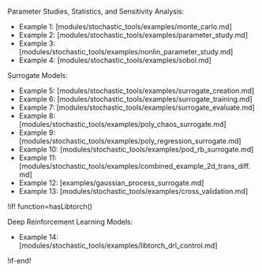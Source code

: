 Parameter Studies, Statistics, and Sensitivity Analysis:

- Example 1: [modules/stochastic_tools/examples/monte_carlo.md]
- Example 2: [modules/stochastic_tools/examples/parameter_study.md]
- Example 3: [modules/stochastic_tools/examples/nonlin_parameter_study.md]
- Example 4: [modules/stochastic_tools/examples/sobol.md]

Surrogate Models:

- Example 5: [modules/stochastic_tools/examples/surrogate_creation.md]
- Example 6: [modules/stochastic_tools/examples/surrogate_training.md]
- Example 7: [modules/stochastic_tools/examples/surrogate_evaluate.md]
- Example 8: [modules/stochastic_tools/examples/poly_chaos_surrogate.md]
- Example 9: [modules/stochastic_tools/examples/poly_regression_surrogate.md]
- Example 10: [modules/stochastic_tools/examples/pod_rb_surrogate.md]
- Example 11: [modules/stochastic_tools/examples/combined_example_2d_trans_diff.md]
- Example 12: [examples/gaussian_process_surrogate.md]
- Example 13: [modules/stochastic_tools/examples/cross_validation.md]

!if! function=hasLibtorch()

Deep Reinforcement Learning Models:

- Example 14: [modules/stochastic_tools/examples/libtorch_drl_control.md]

!if-end!
